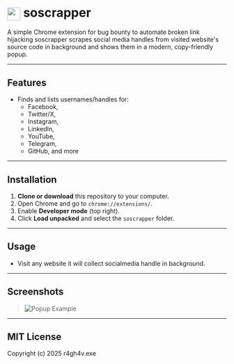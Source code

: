 # <img src="icon16.png" alt="soscrapper logo" width="30" style="vertical-align:middle;"> soscrapper

A simple Chrome extension for bug bounty to automate broken link hijacking soscrapper scrapes social media handles from visited website's source code in background and shows them in a modern, copy-friendly popup.

---

## Features
- Finds and lists usernames/handles for:
  - Facebook,
  - Twitter/X,
  - Instagram,
  - LinkedIn,
  - YouTube,
  - Telegram,
  - GitHub, and more

---

## Installation
1. **Clone or download** this repository to your computer.
2. Open Chrome and go to `chrome://extensions/`.
3. Enable **Developer mode** (top right).
4. Click **Load unpacked** and select the `soscrapper` folder.

---

## Usage
- Visit any website it will collect socialmedia handle in background.

---

## Screenshots
> ![Popup Example](media/screenshot.png)


---
## MIT License
Copyright (c) 2025 r4gh4v.exe
